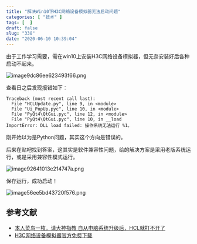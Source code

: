 ```yaml
---
title: "解决Win10下H3C网络设备模拟器无法启动问题"
categories: [ "技术" ]
tags: [  ]
draft: false
slug: "338"
date: "2020-06-10 10:39:04"
---
```


由于工作学习需要，需在win10上安装H3C网络设备模拟器，但无奈安装好后各种启动不起来。

![image9dc86ee623493f66.png](https://imagehost-cdn.frytea.com/images/2020/06/10/image9dc86ee623493f66.png)

查看日之后发现报错如下：

```
Traceback (most recent call last):
  File "HCLUpdate.py", line 9, in <module>
  File "Ui_PopUp.pyc", line 10, in <module>
  File "PyQt4\QtGui.pyc", line 12, in <module>
  File "PyQt4\QtGui.pyc", line 10, in __load
ImportError: DLL load failed: 操作系统无法运行 %1。
```

刚开始以为是Python问题，其实这个方向是错误的。

后来在贴吧找到答案，这其实是软件兼容性问题，给的解决方案是采用老版系统运行，或是采用兼容性模式运行。

![image92641013e214747a.png](https://imagehost-cdn.frytea.com/images/2020/06/10/image92641013e214747a.png)

保存运行，成功启动！

![image56ee5bd43720f576.png](https://imagehost-cdn.frytea.com/images/2020/06/10/image56ee5bd43720f576.png)

## 参考文献

- [本人菜鸟一枚，请大神指教 自从电脑系统升级后，HCL就打不开了](https://tieba.baidu.com/p/5522591830?traceid=)
- [H3C网络设备模拟器官方免费下载](https://www.h3c.com/cn/Service/Document_Software/Software_Download/Other_Product/H3C_Cloud_Lab/Catalog/HCL/)